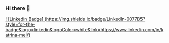 ### Hi there 👋
[! [Linkedin Badge] (https://img.shields.io/badge/LinkedIn-0077B5?style=for-the-badge&logo=linkedin&logoColor=white&link=https://www.linkedin.com/in/katrina-mei/)](https://www.linkedin.com/in/katrina-mei/)

<!--
**katrinayfmei/katrinayfmei** is a ✨ _special_ ✨ repository because its `README.md` (this file) appears on your GitHub profile.

Here are some ideas to get you started:

- 🔭 I’m currently working on ...
- 🌱 I’m currently learning ...
- 👯 I’m looking to collaborate on ...
- 🤔 I’m looking for help with ...
- 💬 Ask me about ...
- 📫 How to reach me: ...
- 😄 Pronouns: ...
- ⚡ Fun fact: ...
-->
